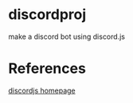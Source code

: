 # discordproj
make a discord bot using discord.js

# References
[discordjs homepage](https://discord.js.org, "homepage link")
